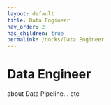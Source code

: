 ```yaml
---
layout: default
title: Data Engineer
nav_order: 2
has_children: true
permalink: /docks/Data Engineer
---
```


# Data Engineer

about Data Pipeline... etc